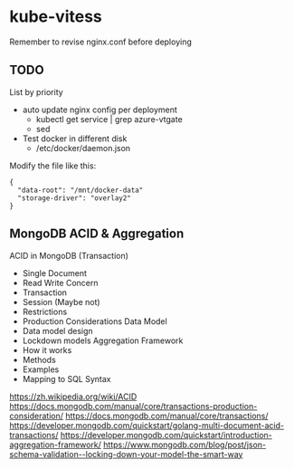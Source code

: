 # kube-vitess

Remember to revise nginx.conf before deploying

## TODO

List by priority

- auto update nginx config per deployment
  - kubectl get service | grep azure-vtgate
  - sed
- Test docker in different disk 
  - /etc/docker/daemon.json

Modify the file like this:

```
{
  "data-root": "/mnt/docker-data"
  "storage-driver": "overlay2"
}
```

## MongoDB ACID & Aggregation

ACID in MongoDB (Transaction)
- Single Document
- Read Write Concern
- Transaction
- Session (Maybe not)
- Restrictions
- Production Considerations
Data Model
- Data model design 
- Lockdown models 
Aggregation Framework
- How it works
- Methods
- Examples
- Mapping to SQL Syntax

https://zh.wikipedia.org/wiki/ACID
https://docs.mongodb.com/manual/core/transactions-production-consideration/
https://docs.mongodb.com/manual/core/transactions/
https://developer.mongodb.com/quickstart/golang-multi-document-acid-transactions/
https://developer.mongodb.com/quickstart/introduction-aggregation-framework/
https://www.mongodb.com/blog/post/json-schema-validation--locking-down-your-model-the-smart-way
